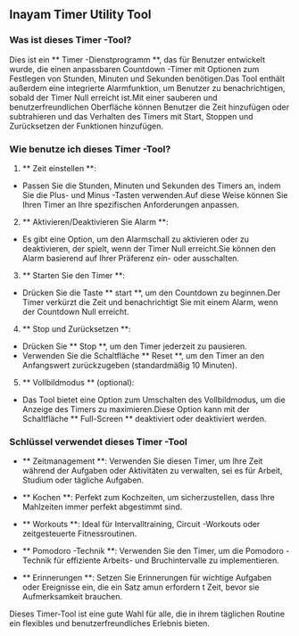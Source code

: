 ## Inayam Timer Utility Tool

### Was ist dieses Timer -Tool?

Dies ist ein ** Timer -Dienstprogramm **, das für Benutzer entwickelt wurde, die einen anpassbaren Countdown -Timer mit Optionen zum Festlegen von Stunden, Minuten und Sekunden benötigen.Das Tool enthält außerdem eine integrierte Alarmfunktion, um Benutzer zu benachrichtigen, sobald der Timer Null erreicht ist.Mit einer sauberen und benutzerfreundlichen Oberfläche können Benutzer die Zeit hinzufügen oder subtrahieren und das Verhalten des Timers mit Start, Stoppen und Zurücksetzen der Funktionen hinzufügen.

### Wie benutze ich dieses Timer -Tool?

1. ** Zeit einstellen **:
- Passen Sie die Stunden, Minuten und Sekunden des Timers an, indem Sie die Plus- und Minus -Tasten verwenden.Auf diese Weise können Sie Ihren Timer an Ihre spezifischen Anforderungen anpassen.

2. ** Aktivieren/Deaktivieren Sie Alarm **:
- Es gibt eine Option, um den Alarmschall zu aktivieren oder zu deaktivieren, der spielt, wenn der Timer Null erreicht.Sie können den Alarm basierend auf Ihrer Präferenz ein- oder ausschalten.

3. ** Starten Sie den Timer **:
- Drücken Sie die Taste ** start **, um den Countdown zu beginnen.Der Timer verkürzt die Zeit und benachrichtigt Sie mit einem Alarm, wenn der Countdown Null erreicht.

4. ** Stop und Zurücksetzen **:
- Drücken Sie ** Stop **, um den Timer jederzeit zu pausieren.
- Verwenden Sie die Schaltfläche ** Reset **, um den Timer an den Anfangswert zurückzugeben (standardmäßig 10 Minuten).

5. ** Vollbildmodus ** (optional):
- Das Tool bietet eine Option zum Umschalten des Vollbildmodus, um die Anzeige des Timers zu maximieren.Diese Option kann mit der Schaltfläche ** Full-Screen ** deaktiviert oder deaktiviert werden.

### Schlüssel verwendet dieses Timer -Tool

- ** Zeitmanagement **: Verwenden Sie diesen Timer, um Ihre Zeit während der Aufgaben oder Aktivitäten zu verwalten, sei es für Arbeit, Studium oder tägliche Aufgaben.

- ** Kochen **: Perfekt zum Kochzeiten, um sicherzustellen, dass Ihre Mahlzeiten immer perfekt abgestimmt sind.

- ** Workouts **: Ideal für Intervalltraining, Circuit -Workouts oder zeitgesteuerte Fitnessroutinen.

- ** Pomodoro -Technik **: Verwenden Sie den Timer, um die Pomodoro -Technik für effiziente Arbeits- und Bruchintervalle zu implementieren.

- ** Erinnerungen **: Setzen Sie Erinnerungen für wichtige Aufgaben oder Ereignisse ein, die ein Satz amun erfordern t Zeit, bevor sie Aufmerksamkeit brauchen.

Dieses Timer-Tool ist eine gute Wahl für alle, die in ihrem täglichen Routine ein flexibles und benutzerfreundliches Erlebnis bieten.